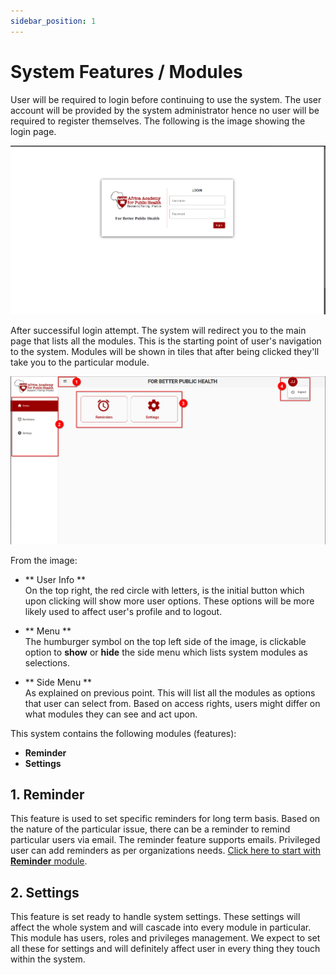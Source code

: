 ```yaml
---
sidebar_position: 1
---
```


# System Features / Modules
User will be required to login before continuing to use the system. The user account will be provided by the system administrator hence no user will be required to register themselves. The following is the image showing the login page.

![Login page](../../static/img/UserManual/login_page.png)

After successiful login attempt. The system will redirect you to the main page that lists all the modules. This is the starting point of user's navigation to the system. Modules will be shown in tiles that after being clicked they'll take you to the particular module.

![First page after login](../../static/img/UserManual/homepage_after_login.png)

From the image:
 - ** User Info ** <br /> 
    On the top right, the red circle with letters, is the initial button which upon clicking will show more user options. These options will be more likely used to affect user's profile and to logout.

 - ** Menu ** <br />
    The humburger symbol on the top left side of the image, is clickable option to **show** or **hide** the side menu which lists system modules as selections.

 - ** Side Menu ** <br />
    As explained on previous point. This will list all the modules as options that user can select from. Based on access rights, users might differ on what modules they can see and act upon.

This system contains the following modules (features):
 - **Reminder**
 - **Settings**

## 1. Reminder
This feature is used to set specific reminders for long term basis. Based on the nature of the particular issue, there can be a reminder to remind particular users via email. The reminder feature supports emails. Privileged user can add reminders as per organizations needs. [Click here to start with **Reminder** module](/user/user-manual-reminder).

## 2. Settings
This feature is set ready to handle system settings. These settings will affect the whole system and will cascade into every module in particular.
This module has users, roles and privileges management. We expect to set all these for settings and will definitely affect user in every thing they touch within the system.